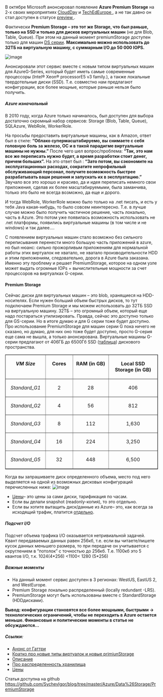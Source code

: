﻿В октябре Microsoft анонсировал появление <b>Azure Premium Storage</b> на 2-х своих мероприятиях <a href="http://news.microsoft.com/2014/10/20/CloudDayPR/">CloudDay</a> и <a href="http://europe.msteched.com/">TechEdEurope </a>, а не так давно он стал доступен в статусе <a href="http://azure.microsoft.com/en-us/services/preview/">preview </a>.

Фактически <b>Premium Storage – это тот же Storage, что был раньше, только на SSD и только для дисков виртуальных машин</b> (не для Blob, Table, Queue). При этом на данный момент premiumStorage доступен только для машин <a href="http://msdn.microsoft.com/en-us/library/azure/dn197896.aspx">DS серии</a>. <b>Максимально можно использовать до 32ТБ на виртуальную машину, с суммарным I/O до 50 000 IOPS.</b>

<img src="http://habrastorage.org/files/dc3/99a/b58/dc399ab584b742689fa597913b3ab578.png" alt="image"/>

Анонсировали этот сервис вместе с новым типом виртуальных машин для AzureG-Series, который будет иметь самые современные процессоры (Intel® Xeon® processorE5 v3 family.), а также локальные твердотельные диски (SSD). Т.е. совместно нам предлагают конфигурации, все более мощные, которые раньше нельзя было получить. 
<habracut text="Чтобы понять, почему это круто/нужно, необходимо вспомнить ситуацию, сложившуюся несколько лет назад." />

<h5><b>Azure изначальный</b></h5>
В 2010 году, когда Azure только начиналось, был доступен для выбора достаточно скромный набор сервисов: Storage (Blob, Table, Queue), SQLAzure, WebRole, WorkerRole.

На просьбы предоставить виртуальные машины, как в Amazon, ответ был в стиле: <b>“Облако супермасштабируемо, вы снимаете с себя головную боль за железо, ОС и в такой парадигме виртуальные машины не нужны.”</b>
После чего шел вопрос/проблема: <b>“Так, это нам все же переписать нужно будет, а время разработки стоит денег, причем больших”.</b>
На это ответ был : <b>“Зато потом, вы сэкономите на эксплуатационных расходах, сократите непрофильный обслуживающий персонал, получите возможность быстрее разрабатывать ваши решения и запускать их в эксплуатацию.”</b>
Звучало все это хорошо и красиво, да и идея переписать немного свои приложения, сделав их более масштабируемыми, была заманчива, только это было не всегда возможно, да еще и дорого. 

И тогда WebRole, WorkerRole можно было только на .net писать,  и есть у тебя Java какая-нибудь, то было совсем неинтересно. Т.е. в лучше случае можно было получить частичное решение, часть локально, часть в Azure.
Это потом уже появилась возможность использовать не .net платформы, появились виртуальные машины (в том числе и не windows) и так далее….

С появлением виртуальных машин стало возможно без сильного переписывания перенести много большую часть приложений в azure, но был нюанс: сильно прожорливым приложениям для нормальной работы этих виртуалок не хватало, не хватало производительности HDD и этим приложениям, следовательно, дорога в Azure была заказана. Именно эту проблему и решает PremiumStorage, которое на одном узле может выдать огромные IOPs + вычислительные мощности за счет процессоров на виртуалках G-серии.

<h4><b>Premium Storage</b></h4>
Сейчас диски для виртуальных машин – это blob, хранящиеся на HDD-носителях. Если нужен больший объем быстрых дисков, то тут подключаем Premium Storage и мы можем использовать до 32ТБ SSD на виртуальную машину. 32ТБ – это огромный объем, который еще надо постараться утилизировать. Правда, сейчас это доступно только для GS-серии. Но в итоге думаю и для G серии тоже будет доступно.

<spoiler title="Информация о виртуальных машинах G серии">
Про использование PremiumStorage для машин серии G пока ничего не сказано, но думаю, для них оно тоже будет доступно, просто G-серия еще сама не вышла, а только анонсирована.
Виртуальные машины G-серии предлагают от 406ГБ до 6500Гб SSD (<a href="http://azure.microsoft.com/blog/2014/10/20/azures-getting-bigger-faster-and-more-open/">таблица</a>) дискового пространства. 
<table border="1" cellspacing="0" cellpadding="0">
<tbody>
<tr>
<td valign="top" width="139">
<p style="text-align: center;"><b><i>VM Size</i></b></p>
</td>
<td valign="top" width="113">
<p style="text-align: center;"><b>Cores</b></p>
</td>
<td valign="top" width="198">
<p style="text-align: center;"><b>RAM (in GB)</b></p>
</td>
<td valign="top" width="270">
<p style="text-align: center;"><b>Local SSD Storage (in GB)</b></p>
</td>
</tr>
<tr>
<td valign="top" width="139">
<p style="text-align: center;"><i>Standard_G1</i></p>
</td>
<td valign="top" width="113">
<p style="text-align: center;">2</p>
</td>
<td valign="top" width="198">
<p style="text-align: center;">28</p>
</td>
<td valign="top" width="270">
<p style="text-align: center;">406</p>
</td>
</tr>
<tr>
<td valign="top" width="139">
<p style="text-align: center;"><i>Standard_G2</i></p>
</td>
<td valign="top" width="113">
<p style="text-align: center;">4</p>
</td>
<td valign="top" width="198">
<p style="text-align: center;">56</p>
</td>
<td valign="top" width="270">
<p style="text-align: center;">812</p>
</td>
</tr>
<tr>
<td valign="top" width="139">
<p style="text-align: center;"><i>Standard_G3</i></p>
</td>
<td valign="top" width="113">
<p style="text-align: center;">8</p>
</td>
<td valign="top" width="198">
<p style="text-align: center;">112</p>
</td>
<td valign="top" width="270">
<p style="text-align: center;">1,630</p>
</td>
</tr>
<tr>
<td valign="top" width="139">
<p style="text-align: center;"><i>Standard_G4</i></p>
</td>
<td valign="top" width="113">
<p style="text-align: center;">16</p>
</td>
<td valign="top" width="198">
<p style="text-align: center;">224</p>
</td>
<td valign="top" width="270">
<p style="text-align: center;">3,250</p>
</td>
</tr>
<tr>
<td valign="top" width="139">
<p style="text-align: center;"><i>Standard_G5</i></p>
</td>
<td valign="top" width="113">
<p style="text-align: center;">32</p>
</td>
<td valign="top" width="198">
<p style="text-align: center;">448</p>
</td>
<td valign="top" width="270">
<p style="text-align: center;">6,500</p>
</td>
</tr>
</tbody>
</table>
</spoiler>

Когда вы запрашиваете диск определенного объема, место под него выделяется на одной из возможных дисковых конфигураций перечисленных ниже:
<img src="http://habrastorage.org/files/8a2/bd6/aa2/8a2bd6aa2ae14bdaa52ca248165f3aef.png" alt="image"/>
<ul>
<li><a href="http://azure.microsoft.com/en-us/pricing/details/storage/">Цены</a>– это цены за сами диски, тарификация по часам.</li>
<li>Если вы делали snapshot (readonly-копия), то это отдельно. </li>
<li>Если вы хотите вытащить диск/данные из Azure– это, как всегда за исходящий трафик, платится <a href="http://azure.microsoft.com/ru-ru/pricing/details/data-transfers/">отдельно</a>. </li>
</ul>

<h5><b>Подсчет I/O</b></h5>
Подсчет объема трафика I/O оказывается нетривиальной задачей. Квант передаваемых данных равен 256кб, т.е. если вы читаете/пишете кусок данных меньшего размера, то при передаче он учитывается с округлением в “потолок” с точностью до 256кб. Т.е. 1100кб это 5 квантов I/O, т.к. 1024(4*256) <1100< 1280 (5*256)

<h5><b>Важные моменты</b></h5>
<ul>
	<li>На данный момент сервис доступен в 3 регионах: WestUS, EastUS 2, and WestEurope.</li>
	<li>Premium Storage локально распределенный (locally redundant -LRS).</li>
	<li>PremiumStorage могут быть использованы вместе с StandardStorage (HDDдисками).</li>
</ul>

<b>Вывод: конфигурации становятся все более мощными, быстрыми -> технологических ограничений, чтобы не переходить в Azure остается меньше. Финансовые и политические моменты в статье не обсуждаются...</b>

<h5><b>Ссылки</b>:</h5>
<ul>
	<li><a href="https://weblogs.asp.net/scottgu/azure-premium-storage-remoteapp-sql-database-update-live-media-streaming-search-and-more">Анонс от Гаттри</a></li>
	<li><a href="http://azure.microsoft.com/blog/2014/12/11/introducing-premium-storage-high-performance-storage-for-azure-virtual-machine-workloads/">Кратко про новые типы виртуалок и новые primiunStorage</a></li>
	<li><a href="http://azure.microsoft.com/en-us/documentation/articles/storage-premium-storage-preview-portal/">Описание</a></li>
	<li><a href="http://msdn.microsoft.com/en-us/library/azure/dn727290.aspx">Про распределенность хранилища</a></li>
	<li><a href="http://azure.microsoft.com/en-us/pricing/details/storage/">Цены</a></li>
</ul>

Статья доступна на github https://github.com/SychevIgor/blog/tree/master/Azure/Data%26Storage/PremiumStorage
